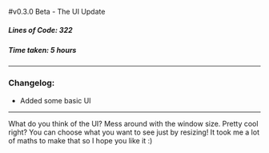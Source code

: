 #v0.3.0 Beta - The UI Update
##### Lines of Code: 322
##### Time taken:    5 hours

----

### Changelog:
- Added some basic UI

---


What do you think of the UI?  Mess around with the window size. Pretty cool right? You can choose what you want to see just by resizing! It took me a lot of maths to make that so I hope you like it :)
